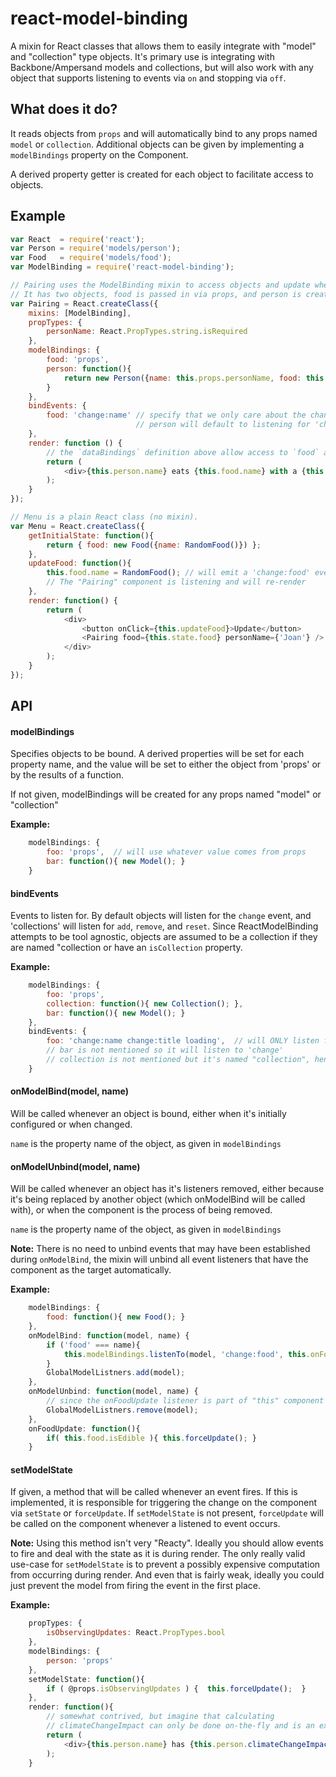 # react-model-binding

A mixin for React classes that allows them to easily integrate with "model" and "collection" type objects. It's primary use is integrating with Backbone/Ampersand models and collections, but will also work with any object that supports listening to events via `on` and stopping via `off`.

## What does it do?

It reads objects from `props` and will automatically bind to any props named `model` or `collection`.  Additional objects can be given by implementing a `modelBindings` property on the Component.

A derived property getter is created for each object to facilitate access to objects.

## Example

```javascript
var React  = require('react');
var Person = require('models/person');
var Food   = require('models/food');
var ModelBinding = require('react-model-binding');

// Pairing uses the ModelBinding mixin to access objects and update when they emit events
// It has two objects, food is passed in via props, and person is created when the mixin is initialized
var Pairing = React.createClass({
    mixins: [ModelBinding],
    propTypes: {
        personName: React.PropTypes.string.isRequired
    },
    modelBindings: {
        food: 'props',
        person: function(){
            return new Person({name: this.props.personName, food: this.props.food});
        }
    },
    bindEvents: {
        food: 'change:name' // specify that we only care about the change:name event
                            // person will default to listening for 'change'
    },
    render: function () {
        // the `dataBindings` definition above allow access to `food` and `person` from `this`
        return (
            <div>{this.person.name} eats {this.food.name} with a {this.person.utensil}</div>
        );
    }
});

// Menu is a plain React class (no mixin).
var Menu = React.createClass({
    getInitialState: function(){
        return { food: new Food({name: RandomFood()}) };
    },
    updateFood: function(){
        this.food.name = RandomFood(); // will emit a 'change:food' event
        // The "Pairing" component is listening and will re-render
    },
    render: function() {
        return (
            <div>
                <button onClick={this.updateFood}>Update</button>
                <Pairing food={this.state.food} personName={'Joan'} />
            </div>
        );
    }
});
```


## API

#### modelBindings

Specifies objects to be bound. A derived properties will be set for each property name, and the value will be set to either the object from 'props' or by the results of a function.

If not given, modelBindings will be created for any props named "model" or "collection"

**Example:**
```javascript
    modelBindings: {
        foo: 'props',  // will use whatever value comes from props
        bar: function(){ new Model(); }
    }
```

#### bindEvents

Events to listen for.  By default objects will listen for the `change` event, and 'collections' will listen for `add`, `remove`, and `reset`.  Since ReactModelBinding attempts to be tool agnostic, objects are assumed to be a collection if they are named "collection or have an `isCollection` property.

**Example:**
```javascript
    modelBindings: {
        foo: 'props',
        collection: function(){ new Collection(); },
        bar: function(){ new Model(); }
    },
    bindEvents: {
        foo: 'change:name change:title loading',  // will ONLY listen for changes to name & title, and the "loading" event
        // bar is not mentioned so it will listen to 'change'
        // collection is not mentioned but it's named "collection", hence it will listen to `add remove reset`
    }
```

#### onModelBind(model, name)

Will be called whenever an object is bound, either when it's initially configured or when changed.

`name` is the property name of the object, as given in `modelBindings`

#### onModelUnbind(model, name)

Will be called whenever an object has it's listeners removed, either because it's being replaced by another object (which onModelBind will be called with), or when the component is the process of being removed.

`name` is the property name of the object, as given in `modelBindings`

**Note:** There is no need to unbind events that may have been established during `onModelBind`, the mixin will unbind all event listeners that have the component as the target automatically.

**Example:**
```javascript
    modelBindings: {
        food: function(){ new Food(); }
    },
    onModelBind: function(model, name) {
        if ('food' === name){
            this.modelBindings.listenTo(model, 'change:food', this.onFoodUpdate);
        }
        GlobalModelListners.add(model);
    },
    onModelUnbind: function(model, name) {
        // since the onFoodUpdate listener is part of "this" component we don't need to unbind it
        GlobalModelListners.remove(model);
    },
    onFoodUpdate: function(){
        if( this.food.isEdible ){ this.forceUpdate(); }
    }
```

#### setModelState

If given, a method that will be called whenever an event fires.  If this is implemented, it is responsible for triggering the change on the component via `setState` or `forceUpdate`.  If `setModelState` is not present, `forceUpdate` will be called on the component whenever a listened to event occurs.

 **Note:**  Using this method isn't very "Reacty". Ideally you should allow events to fire and deal with the state as it is during render.   The only really valid use-case for `setModelState` is to prevent a possibly expensive computation from occurring during render.  And even that is fairly weak, ideally you could just prevent the model from firing the event in the first place.


**Example:**
```javascript
    propTypes: {
        isObservingUpdates: React.PropTypes.bool
    },
    modelBindings: {
        person: 'props'
    },
    setModelState: function(){
        if ( @props.isObservingUpdates ) {  this.forceUpdate();  }
    },
    render: function(){
        // somewhat contrived, but imagine that calculating
        // climateChangeImpact can only be done on-the-fly and is an expensive computation
        return (
            <div>{this.person.name} has {this.person.climateChangeImpact()} impact</div>
        );
    }
```

